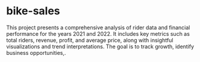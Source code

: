 # bike-sales
This project presents a comprehensive analysis of rider data and financial performance for the years 2021 and 2022. It includes key metrics such as total riders, revenue, profit, and average price, along with insightful visualizations and trend interpretations. The goal is to track growth, identify business opportunities,.
